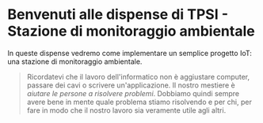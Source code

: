 # Benvenuti alle dispense di TPSI - Stazione di monitoraggio ambientale

In queste dispense vedremo come implementare un semplice progetto IoT: una stazione di monitoraggio ambientale.

> Ricordatevi che il lavoro dell'informatico non è aggiustare computer, passare dei cavi o scrivere un'applicazione. Il nostro mestiere è _aiutare le persone a risolvere problemi_. Dobbiamo quindi sempre avere bene in mente quale problema stiamo risolvendo e per chi, per fare in modo che il nostro lavoro sia veramente utile agli altri.
